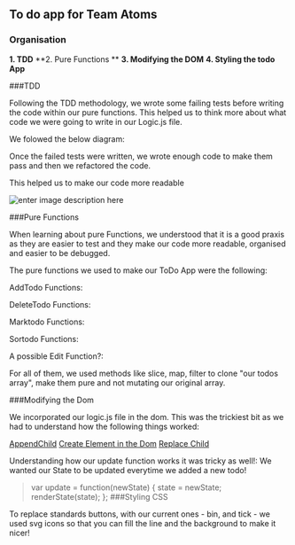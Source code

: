 
## To do app for Team Atoms 

### Organisation

**1. TDD**
**2.  Pure Functions **
**3. Modifying the DOM**
**4. Styling the todo App**

###TDD

Following the TDD methodology,  we wrote some failing tests before writing the code within our pure functions. This helped us to think more about what code we were going to write in our Logic.js file.

We folowed the below diagram:

Once the failed tests were written, we wrote enough code to make them pass and then we refactored the code.

This helped us to make our code more readable

![enter image description here](https://user-images.githubusercontent.com/9408641/27683709-e1c5e8c0-5cbe-11e7-99a4-215a5dae63f1.png)

###Pure Functions

When learning about pure Functions, we understood that it is a good praxis as they are easier to test and they make our code more readable, organised and easier to be debugged.

The pure functions we used to make our ToDo App were the following:

AddTodo Functions: 

DeleteTodo Functions:

Marktodo Functions:

Sortodo Functions:

A possible Edit Function?:

For all of them, we used methods like slice, map, filter to clone "our todos array", make them pure and not mutating our original array.

###Modifying the Dom

We incorporated our logic.js file in the dom. This was the trickiest bit as we had to understand how the following things worked:

[AppendChild](https://www.w3schools.com/jsref/met_node_appendchild.asp)
[Create Element in the Dom](https://developer.mozilla.org/en-US/docs/Web/API/Document/createElement)
[Replace Child ](https://developer.mozilla.org/en-US/docs/Web/API/Node/replaceChildt)

Understanding how our update function works it was tricky as well!: We wanted our State to be updated everytime we added a new todo!

>   var update = function(newState) {
    state = newState;
    renderState(state);
  };
###Styling CSS

To replace standards buttons, with our current ones - bin, and tick - we used svg icons so that you can fill the line and the background to make it nicer!

